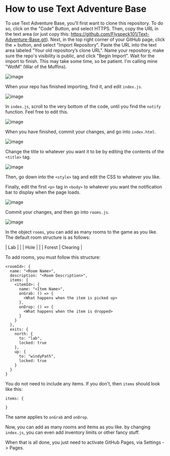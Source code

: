 # How to use Text Adventure Base

To use Text Adventure Base, you'll first want to clone this repository. To do so, click on the "Code" Button, and select HTTPS. Then, copy the URL in the text area (or just copy this: https://github.com/Flyspeck101/Text-Adventure-Base.git). Next, in the top right corner of your GitHub page, click the + button, and select "Import Repository". Paste the URL into the text area labeled "Your old repository’s clone URL". Name your repository, make sure the repo's visibility is public, and click "Begin Import". Wait for the import to finish. This may take some time, so be patient. I'm calling mine "WotM" (War of the Muffins).

![image](https://user-images.githubusercontent.com/74536088/140626196-e24a6056-a860-469f-a37b-169563ceafb3.png)

When your repo has finished importing, find it, and edit `index.js`. 

![image](https://user-images.githubusercontent.com/74536088/140626227-d5bde16b-d669-4711-b6f7-2af1821ac922.png)

In `index.js`, scroll to the very bottom of the code, until you find the `notify` function. Feel free to edit this. 

![image](https://user-images.githubusercontent.com/74536088/140626297-959d4819-d404-4883-95b8-5d6ab81285e5.png)

When you have finished, commit your changes, and go into `index.html`. 

![image](https://user-images.githubusercontent.com/74536088/140626306-92acdb2b-3eb8-4122-9153-2612caa50267.png)

Change the title to whatever you want it to be by editing the contents of the `<title>` tag. 

![image](https://user-images.githubusercontent.com/74536088/140626330-7233fa68-b414-4848-a544-8b8ce52ca0d4.png)

Then, go down into the `<style>` tag and edit the CSS to whatever you like. 

Finally, edit the first `<p>` tag in `<body>` to whatever you want the notification bar to display when the page loads. 

![image](https://user-images.githubusercontent.com/74536088/140626373-93c17f8d-8ba2-487d-8d28-e2863c81270c.png)

Commit your changes, and then go into `rooms.js`. 

![image](https://user-images.githubusercontent.com/74536088/140626393-fb8c39b1-9e4e-49a8-9b46-23df88aeadb5.png)

In the object `rooms`, you can add as many rooms to the game as you like. The default room structure is as follows:

| Lab |    |
| Hole |    |
| Forest | Clearing |

To add rooms, you must follow this structure: 

```
<roomId>: {
  name: "<Room Name>",
  description: "<Room Description>",
  items: {
    <itemId>: {
      name: "<Item Name>",
      onGrab: () => {
        <What happens when the item is picked up>
      },
      onDrop: () => { 
        <What happens when the item is dropped>
      }
    }
  },
  exits: {
    north: {
      to: "lab",
      locked: true
    },
    up: {
      to: "windyPath",
      locked: true
    }
  }
}
```
You do not need to include any items. If you don't, then `items` should look like this:
```
items: {

}
```
The same applies to `onGrab` and `onDrop`.

Now, you can add as many rooms and items as you like. by changing `index.js`, you can even add inventory limits or other fancy stuff. 

When that is all done, you just need to activate GitHub Pages, via Settings -> Pages. 

